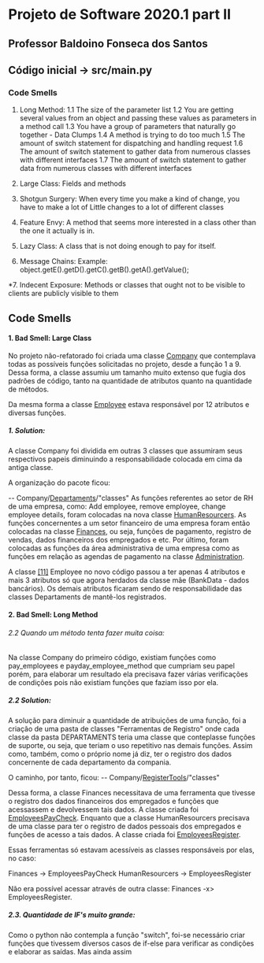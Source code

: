 # Projeto de Software 2020.1 part II
## Professor Baldoino Fonseca dos Santos

## Código inicial -> src/main.py

### Code Smells

1. Long Method:
  1.1 The size of the parameter list
	1.2 You are getting several values from an object and
	passing these values as parameters in a method call
	1.3 You have a group of parameters that
	naturally go together - Data Clumps
	1.4 A method is trying to do too much
	1.5 The amount of switch statement for dispatching
	and handling request
	1.6 The amount of switch statement to gather data from
	numerous classes with different interfaces
	1.7 The amount of switch statement to gather data from
	numerous classes with different interfaces
	
2. Large Class:
	Fields and methods

3. Shotgun Surgery:
	When every time you make a kind of change, you have to make a lot of
	Little changes to a lot of different classes

4. Feature Envy:
	A method that seems more interested in a class
	other than the one it actually is in.

5. Lazy Class:
	A class that is not doing enough to pay for itself.

6. Message Chains:
	Example: object.getE().getD().getC().getB().getA().getValue();

*7. Indecent Exposure:
	Methods or classes that ought not to be visible to clients are
	publicly visible to them
	
## Code Smells
#### 1. Bad Smell: Large Class
No projeto não-refatorado foi criada uma classe [Company][1] que contemplava todas as possíveis funções solicitadas no projeto, desde a função 1 a 9. Dessa forma, a classe assumiu um tamanho muito extenso que fugia dos padrões de código, tanto na quantidade de atributos quanto na quantidade de métodos.

Da mesma forma a classe [Employee][10] estava responsável por 12 atributos e diversas funções.
##### 1. Solution:
A classe Company foi dividida em outras 3 classes que assumiram seus respectivos papeis diminuindo a responsabilidade colocada em cima da antiga classe.

A organização do pacote ficou:

-- Company/[Departaments][2]/"classes"
As funções referentes ao setor de RH de uma empresa, como: Add employee, remove employee, change employee details, foram colocadas na nova classe [HumanResourcers][3]. As funções concernentes a um setor financeiro de uma empresa foram então colocadas na classe [Finances][4], ou seja, funções de pagamento, registro de vendas, dados financeiros dos empregados e etc. Por último, foram colocadas as funções da área administrativa de uma empresa como as funções em relação as agendas de pagamento na classe [Administration][5].

A classe [[11]][Employee] Employee no novo código passou a ter apenas 4 atributos e mais 3 atributos só que agora herdados da classe mãe (BankData - dados bancários). Os demais atributos ficaram sendo de responsabilidade das classes Departaments de mantê-los registrados.

#### 2. Bad Smell: Long Method
###### 2.2 Quando um método tenta fazer muita coisa:
Na classe Company do primeiro código, existiam funções como pay_employees e payday_employee_method que cumpriam seu papel porém, para elaborar um resultado ela precisava fazer várias verificações de condições pois não existiam funções que faziam isso por ela.

##### 2.2 Solution:
A solução para diminuir a quantidade de atribuições de uma função, foi a criação de uma pasta de classes "Ferramentas de Registro" onde cada classe da pasta DEPARTAMENTS teria uma classe que conteplasse funções de suporte, ou seja, que teriam o uso repetitivo nas demais funções. Assim como, também, como o próprio nome já diz, ter o registro dos dados concernente de cada departamento da compania.

O caminho, por tanto, ficou:
-- Company/[RegisterTools][6]/"classes"

Dessa forma, a classe Finances necessitava de uma ferramenta que tivesse o registro dos dados financeiros dos empregados e funções que acessassem e devolvessem tais dados. A classe criada foi [EmployeesPayCheck][7].
Enquanto que a classe HumanResourcers precisava de uma classe para ter o registro de dados pessoais dos empregados e funções de acesso a tais dados.
A classe criada foi [EmployeesRegister][8].

Essas ferramentas só estavam acessíveis as classes responsáveis por elas, no caso:

Finances -> EmployeesPayCheck
HumanResourcers -> EmployeesRegister

Não era possível acessar através de outra classe: Finances -x> EmployeesRegister.

##### 2.3. Quantidade de IF's muito grande:
Como o python não contempla a função "switch", foi-se necessário criar funções que tivessem diversos casos de if-else para verificar as condições e elaborar as saídas.
Mas ainda assim 



[1]: https://github.com/joaolevi/Projeto_de_software_2020.1/blob/main/src/Company/Company.py "Company"
[2]: https://github.com/joaolevi/payroll_v2/tree/main/src/Company/Departments "Departaments"
[3]: https://github.com/joaolevi/payroll_v2/blob/main/src/Company/Departments/HumanResourcers.py "HumanResourcers"
[4]: https://github.com/joaolevi/payroll_v2/blob/main/src/Company/Departments/Finances.py "Finances"
[5]: https://github.com/joaolevi/payroll_v2/blob/main/src/Company/Departments/Administration.py "Administration"
[6]: https://github.com/joaolevi/payroll_v2/tree/main/src/Company/RegisterTools "RegisterTools"
[7]: https://github.com/joaolevi/payroll_v2/blob/main/src/Company/RegisterTools/EmployeesPayCheck.py "EmployeesPayCheck"
[8]: https://github.com/joaolevi/payroll_v2/blob/main/src/Company/RegisterTools/EmployeesRegister.py "EmployeesRegister"
[10]: https://github.com/joaolevi/Projeto_de_software_2020.1/blob/main/src/Employees/Employee.py "Employee"
[Employee]: https://github.com/joaolevi/payroll_v2/blob/main/src/Employees/Employee.py "Employee"
